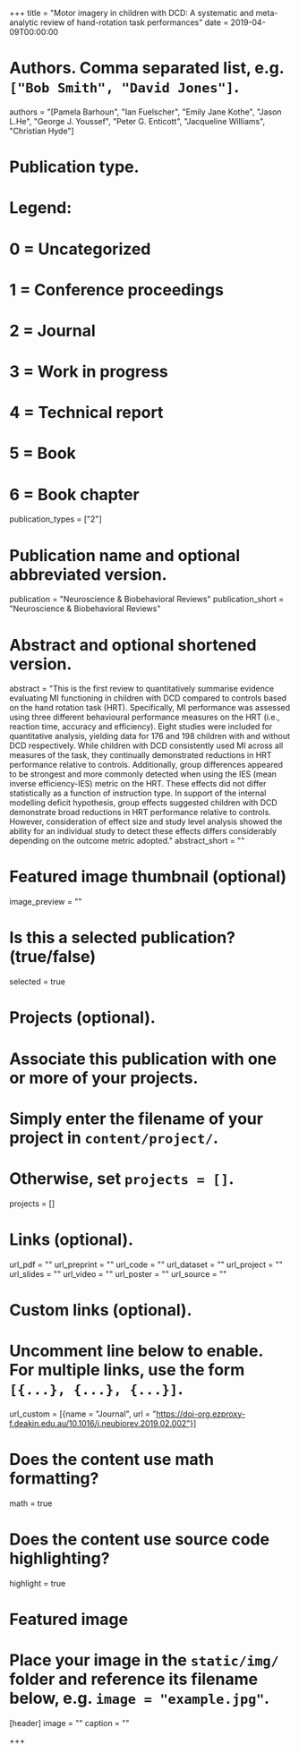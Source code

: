 +++
title = "Motor imagery in children with DCD: A systematic and meta-analytic review of hand-rotation task performances"
date = 2019-04-09T00:00:00

# Authors. Comma separated list, e.g. `["Bob Smith", "David Jones"]`.
authors = "[Pamela Barhoun", "Ian Fuelscher", "Emily Jane Kothe", "Jason L.He", "George J. Youssef", "Peter G. Enticott", "Jacqueline Williams", "Christian Hyde"]

# Publication type.
# Legend:
# 0 = Uncategorized
# 1 = Conference proceedings
# 2 = Journal
# 3 = Work in progress
# 4 = Technical report
# 5 = Book
# 6 = Book chapter
publication_types = ["2"]

# Publication name and optional abbreviated version.
publication = "Neuroscience & Biobehavioral Reviews"
publication_short = "Neuroscience & Biobehavioral Reviews"

# Abstract and optional shortened version.
abstract = "This is the first review to quantitatively summarise evidence evaluating MI functioning in children with DCD compared to controls based on the hand rotation task (HRT). Specifically, MI performance was assessed using three different behavioural performance measures on the HRT (i.e., reaction time, accuracy and efficiency). Eight studies were included for quantitative analysis, yielding data for 176 and 198 children with and without DCD respectively. While children with DCD consistently used MI across all measures of the task, they continually demonstrated reductions in HRT performance relative to controls. Additionally, group differences appeared to be strongest and more commonly detected when using the IES (mean inverse efficiency-IES) metric on the HRT. These effects did not differ statistically as a function of instruction type. In support of the internal modelling deficit hypothesis, group effects suggested children with DCD demonstrate broad reductions in HRT performance relative to controls. However, consideration of effect size and study level analysis showed the ability for an individual study to detect these effects differs considerably depending on the outcome metric adopted."
abstract_short = ""

# Featured image thumbnail (optional)
image_preview = ""

# Is this a selected publication? (true/false)
selected = true

# Projects (optional).
#   Associate this publication with one or more of your projects.
#   Simply enter the filename of your project in `content/project/`.
#   Otherwise, set `projects = []`.
projects = []

# Links (optional).
url_pdf = ""
url_preprint = ""
url_code = ""
url_dataset = ""
url_project = ""
url_slides = ""
url_video = ""
url_poster = ""
url_source = ""

# Custom links (optional).
#   Uncomment line below to enable. For multiple links, use the form `[{...}, {...}, {...}]`.
url_custom = [{name = "Journal", url = "https://doi-org.ezproxy-f.deakin.edu.au/10.1016/j.neubiorev.2019.02.002"}]

# Does the content use math formatting?
math = true

# Does the content use source code highlighting?
highlight = true

# Featured image
# Place your image in the `static/img/` folder and reference its filename below, e.g. `image = "example.jpg"`.
[header]
image = ""
caption = ""

+++


